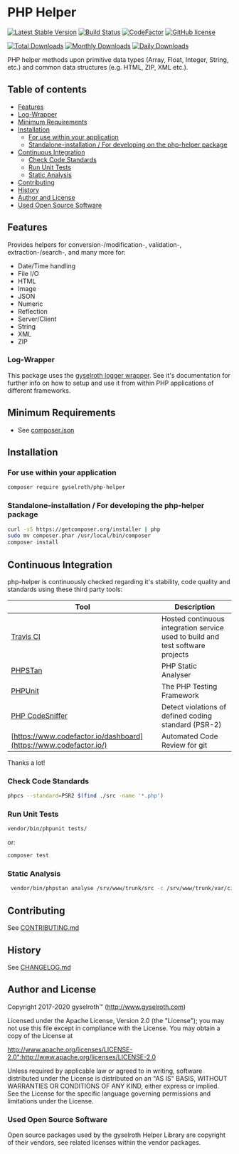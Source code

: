 PHP Helper
==========

[![Latest Stable Version](https://poser.pugx.org/gyselroth/php-helper/v)](//packagist.org/packages/gyselroth/php-helper)
[![Build Status](https://travis-ci.org/gyselroth/php-helper.svg?branch=master)](https://travis-ci.org/gyselroth/php-helper)
[![CodeFactor](https://www.codefactor.io/repository/github/gyselroth/php-helper/badge/master)](https://www.codefactor.io/repository/github/gyselroth/php-helper/overview/master)
[![GitHub license](https://img.shields.io/badge/license-apache_2.0-blue.svg)](https://raw.githubusercontent.com/gyselroth/php-helper/master/LICENSE)


[![Total Downloads](https://poser.pugx.org/gyselroth/php-helper/downloads)](//packagist.org/packages/gyselroth/php-helper)
[![Monthly Downloads](https://poser.pugx.org/gyselroth/php-helper/d/monthly)](//packagist.org/packages/gyselroth/php-helper)
[![Daily Downloads](https://poser.pugx.org/gyselroth/php-helper/d/daily)](//packagist.org/packages/gyselroth/php-helper)

PHP helper methods upon primitive data types (Array, Float, Integer, String, etc.) 
and common data structures (e.g. HTML, ZIP, XML etc.).


## Table of contents

* [Features](#features)
* [Log-Wrapper](#log-wrapper)
* [Minimum Requirements](#minimum-requirements)
* [Installation](#installation)
  * [For use within your application](#for-use-within-your-application)
  * [Standalone-installation / For developing on the php-helper package](#standalone-installation--for-developing-the-php-helper-package)
* [Continuous Integration](#continuous-integration)
  + [Check Code Standards](#check-code-standards)
  + [Run Unit Tests](#run-unit-tests)
  + [Static Analysis](#static-analysis)
* [Contributing](#contributing)
* [History](#history)
* [Author and License](#author-and-license)
* [Used Open Source Software](#used-open-source-software)


Features
--------

Provides helpers for conversion-/modification-, validation-, extraction-/search-, and many more for:

* Date/Time handling
* File I/O
* HTML
* Image
* JSON
* Numeric
* Reflection
* Server/Client 
* String
* XML
* ZIP


### Log-Wrapper

This package uses the [gyselroth logger wrapper](https://github.com/gyselroth/php-helper-log).
See it's documentation for further info on how to setup and use it from within PHP applications of different
frameworks.


Minimum Requirements
--------------------

* See [composer.json](https://github.com/gyselroth/php-helper/blob/master/composer.json)


Installation
------------

### For use within your application

```sh
composer require gyselroth/php-helper
```


### Standalone-installation / For developing the php-helper package

```sh
curl -sS https://getcomposer.org/installer | php
sudo mv composer.phar /usr/local/bin/composer
composer install
```

Continuous Integration
------------------------

php-helper is continuously checked regarding it's stability, code quality and standards using these third party tools:

| Tool                                                              | Description                                                                    |
| ----------------------------------------------------------------- | ------------------------------------------------------------------------------ |
| [Travis CI](https://travis-ci.org/)                               | Hosted continuous integration service used to build and test software projects |
| [PHPSTan](https://phpstan.org/)                                   | PHP Static Analyser                                                            |
| [PHPUnit](https://phpunit.de/)                                    | The PHP Testing Framework                                                      |
| [PHP CodeSniffer](https://github.com/squizlabs/PHP_CodeSniffer)   | Detect violations of defined coding standard (PSR-2)                           |
| [https://www.codefactor.io/dashboard](https://www.codefactor.io/) | Automated Code Review for git                                                  |

Thanks a lot!


### Check Code Standards

```sh
phpcs --standard=PSR2 $(find ./src -name '*.php')
```

### Run Unit Tests

```sh
vendor/bin/phpunit tests/
```

or:   
```sh
composer test
```


### Static Analysis

```sh
 vendor/bin/phpstan analyse /srv/www/trunk/src -c /srv/www/trunk/var/ci/phpstan/phpstan.neon
```


Contributing
------------

See [CONTRIBUTING.md](https://github.com/gyselroth/php-helper/blob/master/CONTRIBUTING.md)


History
-------

See [CHANGELOG.md](https://github.com/gyselroth/php-helper/blob/master/CHANGELOG.md)


Author and License
------------------

Copyright 2017-2020 gyselroth™ (http://www.gyselroth.com)

Licensed under the Apache License, Version 2.0 (the "License");
you may not use this file except in compliance with the License.
You may obtain a copy of the License at

http://www.apache.org/licenses/LICENSE-2.0":http://www.apache.org/licenses/LICENSE-2.0

Unless required by applicable law or agreed to in writing, software
distributed under the License is distributed on an "AS IS" BASIS,
WITHOUT WARRANTIES OR CONDITIONS OF ANY KIND, either express or implied.
See the License for the specific language governing permissions and
limitations under the License. 


### Used Open Source Software

Open source packages used by the gyselroth Helper Library are copyright of their vendors, see related licenses within
the vendor packages.
